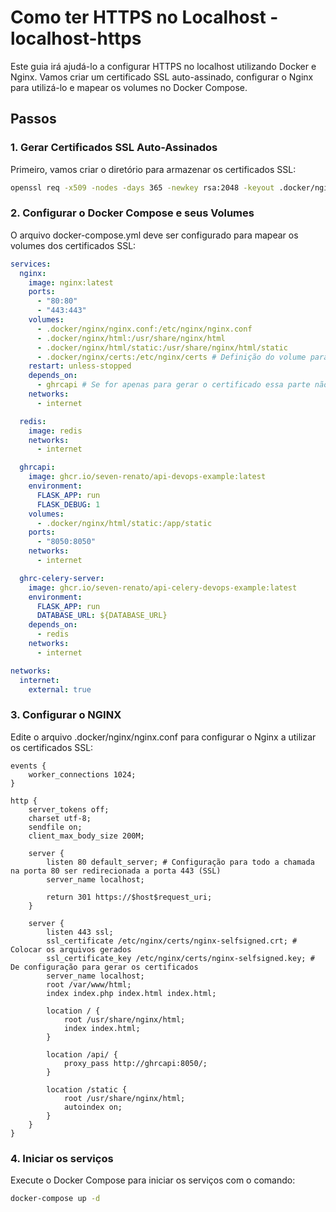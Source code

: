 # Como ter HTTPS no Localhost - localhost-https
Este guia irá ajudá-lo a configurar HTTPS no localhost utilizando Docker e Nginx. Vamos criar um certificado SSL auto-assinado, configurar o Nginx para utilizá-lo e mapear os volumes no Docker Compose.

## Passos

### 1. Gerar Certificados SSL Auto-Assinados

Primeiro, vamos criar o diretório para armazenar os certificados SSL:
```sh
openssl req -x509 -nodes -days 365 -newkey rsa:2048 -keyout .docker/nginx/certs/nginx-selfsigned.key -out .docker/nginx/certs/nginx-selfsigned.crt
```

### 2. Configurar o Docker Compose e seus Volumes
O arquivo docker-compose.yml deve ser configurado para mapear os volumes dos certificados SSL:

```yaml
services:
  nginx:
    image: nginx:latest
    ports:
      - "80:80"
      - "443:443"
    volumes:
      - .docker/nginx/nginx.conf:/etc/nginx/nginx.conf
      - .docker/nginx/html:/usr/share/nginx/html
      - .docker/nginx/html/static:/usr/share/nginx/html/static
      - .docker/nginx/certs:/etc/nginx/certs # Definição do volume para os certificados SSL do Nginx auto-assinados
    restart: unless-stopped
    depends_on:
      - ghrcapi # Se for apenas para gerar o certificado essa parte não importa, no caso seriam os containers chamados no arquivo de configuração, nginx.conf
    networks:
      - internet

  redis:
    image: redis
    networks:
      - internet

  ghrcapi:
    image: ghcr.io/seven-renato/api-devops-example:latest
    environment:
      FLASK_APP: run
      FLASK_DEBUG: 1
    volumes:
      - .docker/nginx/html/static:/app/static
    ports:
      - "8050:8050"
    networks:
      - internet

  ghrc-celery-server:
    image: ghcr.io/seven-renato/api-celery-devops-example:latest
    environment:
      FLASK_APP: run
      DATABASE_URL: ${DATABASE_URL}
    depends_on:
      - redis
    networks:
      - internet

networks:
  internet:
    external: true
```

### 3. Configurar o NGINX
Edite o arquivo .docker/nginx/nginx.conf para configurar o Nginx a utilizar os certificados SSL:

```nginx
events {
    worker_connections 1024;
}

http {
    server_tokens off;
    charset utf-8;
    sendfile on;
    client_max_body_size 200M;

    server {
        listen 80 default_server; # Configuração para todo a chamada na porta 80 ser redirecionada a porta 443 (SSL)
        server_name localhost;

        return 301 https://$host$request_uri;
    }

    server {
        listen 443 ssl;
        ssl_certificate /etc/nginx/certs/nginx-selfsigned.crt; # Colocar os arquivos gerados
        ssl_certificate_key /etc/nginx/certs/nginx-selfsigned.key; # De configuração para gerar os certificados
        server_name localhost;
        root /var/www/html;
        index index.php index.html index.html;

        location / {
            root /usr/share/nginx/html;  
            index index.html;  
        }
        
        location /api/ {
            proxy_pass http://ghrcapi:8050/;  
        }
        
        location /static {
            root /usr/share/nginx/html; 
            autoindex on;
        }
    }
}
```

### 4. Iniciar os serviços
Execute o Docker Compose para iniciar os serviços com o comando:

```sh
docker-compose up -d
```